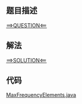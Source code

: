 ## 题目描述

[==>QUESTION<==](https://leetcode.cn/problems/count-elements-with-maximum-frequency/)

## 解法

[==>SOLUTION<==](https://leetcode.cn/problems/count-elements-with-maximum-frequency/solutions/2603738/on-yi-ci-bian-li-pythonjavacgo-by-endles-0jye/)

## 代码

[MaxFrequencyElements.java](https://github.com/Marshal7cc/leetcode-java/blob/master/src/hashtable/MaxFrequencyElements.java)


